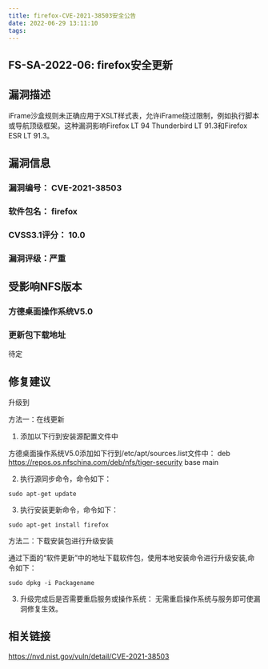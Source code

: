 ```yaml
---
title: firefox-CVE-2021-38503安全公告
date: 2022-06-29 13:11:10
tags:
---
```

## FS-SA-2022-06: firefox安全更新

## 漏洞描述

iFrame沙盒规则未正确应用于XSLT样式表，允许iFrame绕过限制，例如执行脚本或导航顶级框架。这种漏洞影响Firefox LT 94 Thunderbird LT 91.3和Firefox ESR LT 91.3。

## 漏洞信息

###    漏洞编号： CVE-2021-38503

###    软件包名： firefox

###    CVSS3.1评分： 10.0

###    漏洞评级：严重

## 受影响NFS版本

###    方德桌面操作系统V5.0

### 更新包下载地址

待定

## 修复建议

升级到 

方法一：在线更新

1. 添加以下行到安装源配置文件中

方德桌面操作系统V5.0添加如下行到/etc/apt/sources.list文件中：
deb https://repos.os.nfschina.com/deb/nfs/tiger-security base main

2. 执行源同步命令，命令如下：

```
sudo apt-get update
```

3. 执行安装更新命令，命令如下：

```
sudo apt-get install firefox
```

方法二：下载安装包进行升级安装

通过下面的“软件更新”中的地址下载软件包，使用本地安装命令进行升级安装,命令如下：

```
sudo dpkg -i Packagename
```

3. 升级完成后是否需要重启服务或操作系统：
   无需重启操作系统与服务即可使漏洞修复生效。

## 相关链接

https://nvd.nist.gov/vuln/detail/CVE-2021-38503
